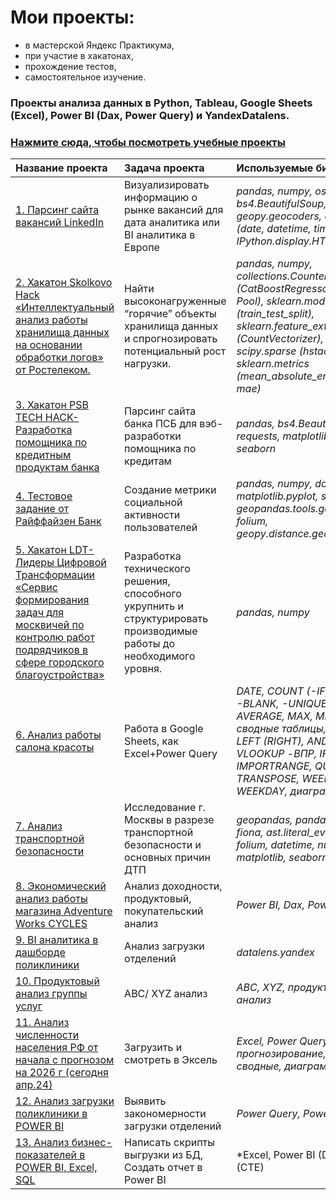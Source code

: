 # Мои проекты:
- в мастерской Яндекс Практикума, 
- при участие в хакатонах,
- прохождение тестов,
- самостоятельное изучение.
### Проекты анализа данных в Python, Tableau, Google Sheets (Excel), Power BI (Dax, Power Query) и YandexDatalens.
### [Нажмите сюда, чтобы посмотреть учебные проекты](https://github.com/Liliyanr/YandexPracticum)

| Название проекта | Задача проекта | Используемые библиотеки |
| :-------------------- | :---------------------|:---------------------------|
| [1. Парсинг сайта вакансий LinkedIn](https://github.com/Liliyanr/OtherProjects/tree/main/1.%20Parsing_LikedIn)| Визуализировать информацию о рынке вакансий для дата аналитика или BI аналитика в Европе | *pandas, numpy, os, bs4.BeautifulSoup, requests, geopy.geocoders, datetime (date, datetime, timedelta), IPython.display.HTML* |
| [2. Хакатон Skolkovo Hack «Интеллектуальный анализ работы хранилища данных на основании обработки логов» от Ростелеком.](https://github.com/Liliyanr/OtherProjects/tree/main/2.%20Skolkovo_Hack)| Найти высоконагруженные “горячие” объекты хранилища данных и спрогнозировать потенциальный рост нагрузки. | *pandas, numpy, collections.Counter, catboost (CatBoostRegressor, cv, Pool), sklearn.model_selection (train_test_split), sklearn.feature_extraction.text (CountVectorizer), scipy.sparse (hstack), sklearn.metrics (mean_absolute_error as mae)* |
| [3. Хакатон PSB TECH HACK- Разработка помощника по кредитным продуктам банка](https://github.com/Liliyanr/OtherProjects/tree/main/3.%20PSB%20TECH%20HACK)| Парсинг сайта банка ПСБ для вэб-разработки помощника по кредитам | *pandas, bs4.BeautifulSoup, requests, matplotlib.pyplot, seaborn* |
| [4. Тестовое задание от Райффайзен Банк](https://github.com/Liliyanr/OtherProjects/tree/main/4.%20Test_Raiffeisen)| Создание метрики социальной активности пользователей | *pandas, numpy, datetime, matplotlib.pyplot, seaborn, geopandas.tools.geocode, folium, geopy.distance.geodesic* |
| [5. Хакатон LDT- Лидеры Цифровой Трансформации «Сервис формирования задач для москвичей по контролю работ подрядчиков в сфере городского благоустройства»](https://github.com/Liliyanr/OtherProjects/tree/main/LDT_Hack)| Разработка технического решения, способного укрупнить и структурировать производимые работы до необходимого уровня. | *pandas, numpy* |
| [6. Анализ работы салона красоты](https://github.com/Liliyanr/OtherProjects/tree/main/6.%20Excel)| Работа в Google Sheets, как Excel+Power Query | *DATE, COUNT (-IF, -IFS, -A, -BLANK, -UNIQUE), AVERAGE, MAX, MIN, SUM, сводные таблицы, VALUE, LEFT (RIGHT), AND, OR, IF, VLOOKUP -ВПР, IFERROR, IMPORTRANGE, QUERY, TRANSPOSE, WEEKNUM, WEEKDAY, диаграммы* |
| [7. Анализ транспортной безопасности](https://github.com/Liliyanr/OtherProjects/tree/main/7.%20Geoanalytics)| Исследование г. Москвы в разрезе транспортной безопасности и основных причин ДТП | *geopandas, pandas, json, fiona, ast.literal_eval, geopy, folium, datetime, numpy, matplotlib, seaborn* |
| [8. Экономический анализ работы магазина Adventure Works CYCLES](https://disk.yandex.ru/i/E-XuxsvWG2U9ZQ)| Анализ доходности, продуктовый, покупательский анализ| *Power BI, Dax, Power Query* |
| [9. BI аналитика в дашборде поликлиники](https://datalens.yandex.cloud/eetfvyc1jgk02-lf-zagruzka-cplf?state=45025d62853)| Анализ загрузки отделений| *datalens.yandex* |
| [10. Продуктовый анализ группы услуг](https://disk.yandex.ru/i/7pC-15P952H63A)| ABC/ XYZ анализ| *ABC, XYZ, продуктовый анализ* |
| [11. Анализ численности населения РФ от начала с прогнозом на 2026 г (сегодня апр.24)](https://disk.yandex.ru/i/fg-wU5etzBa-aQ)| Загрузить и смотреть в Эксель | *Excel, Power Query, прогнозирование, срезы, сводные, диаграммы* |
| [12. Анализ загрузки поликлиники в POWER BI](https://disk.yandex.ru/i/RJixtzFdN3__pA)| Выявить закономерности загрузки отделений| *Power Query, Power BI, меры* |
| [13. Анализ бизнес-показателей в POWER BI, Excel, SQL](https://disk.yandex.ru/i/8OtnRxYhhWRSNQ)| Написать скрипты выгрузки из БД, Создать отчет в Power BI| *Excel, Power BI (DAX), SQL (CTE) |
